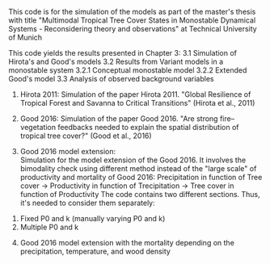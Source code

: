 
This code is for the simulation of the models as part of the master's thesis with title
"Multimodal Tropical Tree Cover States in Monostable Dynamical Systems - Reconsidering theory and observations"
at Technical University of Munich

This code yields the results presented in Chapter 3:
3.1 Simulation of Hirota's and Good's models
3.2 Results from Variant models in a monostable system
    3.2.1 Conceptual monostable model
    3.2.2 Extended Good's model
3.3 Analysis of observed background variables

1) Hirota 2011:
Simulation of the paper Hirota 2011.
"Global Resilience of Tropical Forest and Savanna to Critical Transitions" (Hirota et al., 2011)

2) Good 2016:
Simulation of the paper Good 2016.
"Are strong fire–vegetation feedbacks needed to explain the spatial distribution of tropical tree cover?" (Good et al., 2016)

3) Good 2016 model extension:  
Simulation for the model extension of the Good 2016.
It involves the bimodality check using different method instead of the "large scale" of productivity and mortality of Good 2016:
Precipitation in function of Tree cover -> Productivity in function of Trecipitation -> Tree cover in function of Productivity
The code contains two different sections. Thus, it's needed to consider them separately:
  1. Fixed P0 and k (manually varying P0 and k)
  2. Multiple P0 and k  

4) Good 2016 model extension with the mortality depending on the precipitation, temperature, and wood density
